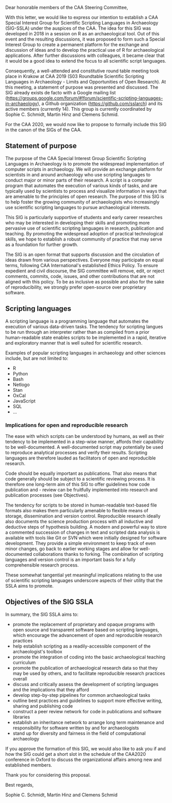 Dear honorable members of the CAA Steering Committee,

With this letter, we would like to express our intention to establish a CAA Special Interest Group for Scientific Scripting Languages in Archaeology (SIG-SSLA) under the auspices of the CAA. The idea for this SIG was developed in 2018 in a session on R as an archaeological tool. Out of this event and the resulting discussions, it was proposed to form such a Special Interest Group to create a permanent platform for the exchange and discussion of ideas and to develop the practical use of R for archaeological applications. After further discussions with colleagues, it became clear that it would be a good idea to extend the focus to all scientific script languages.

Consequently, a well-attended and constitutive round table meeting took place in Krakow at CAA 2019 (S03 Roundtable Scientific Scripting Languages in Archaeology - Limits and Opportunities of Open Research). At this meeting, a statement of purpose was presented and discussed. The SIG already exists de facto with a Google mailing list (https://groups.google.com/forum/#!forum/scientific-scripting-languages-in-archaeology), a Github organization (https://github.com/sslarch) and its active members (currently 14). This group is currently coordinated by Sophie C. Schmidt, Martin Hinz and Clemens Schmid.

For the CAA 2020, we would now like to propose to formally include this SIG in the canon of the SIGs of the CAA.

## Statement of purpose

The purpose of the CAA Special Interest Group Scientific Scripting Languages in Archaeology is to promote the widespread implementation of computer scripts in archaeology. We will provide an exchange platform for scientists in and around archaeology who use scripting languages to conduct major or minor parts of their research. A script is a computer program that automates the execution of various kinds of tasks, and are typically used by scientists to process and visualize information in ways that are amenable to the principles of open research. The purpose of this SIG is to help foster the growing community of archaeologists who increasingly use scientific scripting languages to pursue archaeological interests.

This SIG is particularly supportive of students and early career researches who may be interested in developing their skills and promoting more pervasive use of scientific scripting languages in research, publication and teaching. By promoting the widespread adoption of practical technological skills, we hope to establish a robust community of practice that may serve as a foundation for further growth.

The SIG is an open format that supports discussion and the circulation of ideas drawn from various perspectives. Everyone may participate on equal terms, following CAA International's established Ethics Policy. To ensure expedient and civil discourse, the SIG committee will remove, edit, or reject comments, commits, code, issues, and other contributions that are not aligned with this policy. To be as inclusive as possible and also for the sake of reproducibility, we strongly prefer open-source over proprietary software.

## Scripting languages

A scripting language is a programming language that automates the execution of various data-driven tasks. The tendency for scripting langues to be run through an interpreter rather than as compiled from a prior human-readable state enables scripts to be implemented in a rapid, iterative and exploratory manner that is well suited for scientific research.

Examples of popular scripting languages in archaeology and other sciences include, but are not limited to:

- R
- Python
- Bash
- Netlogo
- Stan
- OxCal
- JavaScript
- SQL
- …

### Implications for open and reproducible research

The ease with which scripts can be understood by humans, as well as their tendency to be implemented in a step-wise manner, affords their capability to be well-documented. A well-documented script may potentially be used to reproduce analytical processes and verify their results. Scripting languages are therefore lauded as facilitators of open and reproducible research.

Code should be equally important as publications. That also means that code generally should be subject to a scientific reviewing process. It is therefore one long-term aim of this SIG to offer guidelines how code publication and - review can be fruitfully implemented into research and publication processes (see Objectives).

The tendency for scripts to be stored in human-readable text-based file formats also makes them particularly amenable to flexible means of storage, dissemination and version control. Reproducible research ideally also documents the science production process with all inductive and deductive steps of hypothesis building. A modern and powerful way to store a commented succession of changes in text and scripted data analysis is available with tools like Git or SVN which were initially designed for software development. They provide a simple environment to keep track of even minor changes, go back to earlier working stages and allow for well-documented collaborations thanks to forking. The combination of scripting languages and version control is an important basis for a fully comprehensible research process.

These somewhat tangential yet meaningful implications relating to the use of scientific scripting languages underscore aspects of their utility that the SSLA aims to promote.

## Objectives of the SIG SSLA
In summary, the SIG SSLA aims to:

- promote the replacement of proprietary and opaque programs with open source and transparent software based on scripting languages, which encourage the advancement of open and reproducible research practices
- help establish scripting as a readily-accessible component of the archaeologist's toolbox
- promote the integration of coding into the basic archaeological teaching curriculum
- promote the publication of archaeological research data so that they may be used by others, and to facilitate reproducible research practices overall
- discuss and critically assess the development of scripting languages and the implications that they afford
- develop step-by-step pipelines for common archaeological tasks
- outline best practices and guidelines to support more effective writing, sharing and publishing code
- construct a peer review network for code in publications and software libraries
- establish an inheritance network to arrange long term maintenance and responsibility for software written by and for archaeologists
- stand up for diversity and fairness in the field of computational archaeology

If you approve the formation of this SIG, we would also like to ask you if and how the SIG could get a short slot in the schedule of the CAA2020 conference in Oxford to discuss the organizational affairs among new and established members.

Thank you for considering this proposal.

Best regards,

Sophie C. Schmidt, Martin Hinz and Clemens Schmid
